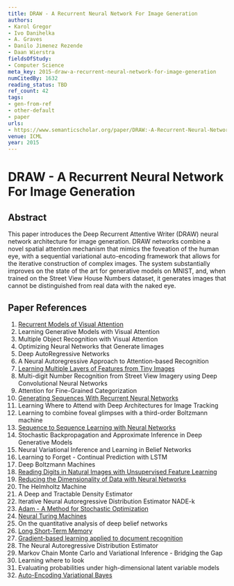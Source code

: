 ```yaml
---
title: DRAW - A Recurrent Neural Network For Image Generation
authors:
- Karol Gregor
- Ivo Danihelka
- A. Graves
- Danilo Jimenez Rezende
- Daan Wierstra
fieldsOfStudy:
- Computer Science
meta_key: 2015-draw-a-recurrent-neural-network-for-image-generation
numCitedBy: 1632
reading_status: TBD
ref_count: 42
tags:
- gen-from-ref
- other-default
- paper
urls:
- https://www.semanticscholar.org/paper/DRAW:-A-Recurrent-Neural-Network-For-Image-Gregor-Danihelka/a2785f66c20fbdf30ec26c0931584c6d6a0f4fca?sort=total-citations
venue: ICML
year: 2015
---
```


# DRAW - A Recurrent Neural Network For Image Generation

## Abstract

This paper introduces the Deep Recurrent Attentive Writer (DRAW) neural network architecture for image generation. DRAW networks combine a novel spatial attention mechanism that mimics the foveation of the human eye, with a sequential variational auto-encoding framework that allows for the iterative construction of complex images. The system substantially improves on the state of the art for generative models on MNIST, and, when trained on the Street View House Numbers dataset, it generates images that cannot be distinguished from real data with the naked eye.

## Paper References

1. [Recurrent Models of Visual Attention](2014-recurrent-models-of-visual-attention)
2. Learning Generative Models with Visual Attention
3. Multiple Object Recognition with Visual Attention
4. Optimizing Neural Networks that Generate Iimages
5. Deep AutoRegressive Networks
6. A Neural Autoregressive Approach to Attention-based Recognition
7. [Learning Multiple Layers of Features from Tiny Images](2009-learning-multiple-layers-of-features-from-tiny-images)
8. Multi-digit Number Recognition from Street View Imagery using Deep Convolutional Neural Networks
9. Attention for Fine-Grained Categorization
10. [Generating Sequences With Recurrent Neural Networks](2013-generating-sequences-with-recurrent-neural-networks)
11. Learning Where to Attend with Deep Architectures for Image Tracking
12. Learning to combine foveal glimpses with a third-order Boltzmann machine
13. [Sequence to Sequence Learning with Neural Networks](2014-sequence-to-sequence-learning-with-neural-networks)
14. Stochastic Backpropagation and Approximate Inference in Deep Generative Models
15. Neural Variational Inference and Learning in Belief Networks
16. Learning to Forget - Continual Prediction with LSTM
17. Deep Boltzmann Machines
18. [Reading Digits in Natural Images with Unsupervised Feature Learning](2011-reading-digits-in-natural-images-with-unsupervised-feature-learning)
19. [Reducing the Dimensionality of Data with Neural Networks](2006-reducing-the-dimensionality-of-data-with-neural-networks)
20. The Helmholtz Machine
21. A Deep and Tractable Density Estimator
22. Iterative Neural Autoregressive Distribution Estimator NADE-k
23. [Adam - A Method for Stochastic Optimization](2015-adam-a-method-for-stochastic-optimization)
24. [Neural Turing Machines](2014-neural-turing-machines)
25. On the quantitative analysis of deep belief networks
26. [Long Short-Term Memory](1997-long-short-term-memory)
27. [Gradient-based learning applied to document recognition](1998-lenet5.md)
28. The Neural Autoregressive Distribution Estimator
29. Markov Chain Monte Carlo and Variational Inference - Bridging the Gap
30. Learning where to look
31. Evaluating probabilities under high-dimensional latent variable models
32. [Auto-Encoding Variational Bayes](2014-auto-encoding-variational-bayes)
